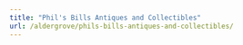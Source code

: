 ```yaml
---
title: "Phil's Bills Antiques and Collectibles"
url: /aldergrove/phils-bills-antiques-and-collectibles/
---
```

